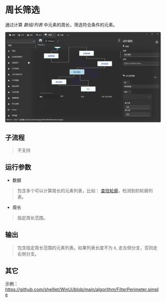 # 周长筛选 
通过计算 *数组/列表* 中元素的周长，筛选符合条件的元素。

![FilterPerimeter](./images/03.png ':size=90%')

## 子流程

> 不支持


## 运行参数
* 数据
> 包含多个可以计算周长的元素列表，比如： [查找轮廓](./actions/detection/FindContours.md)，检测到的轮廓列表。
* 周长
> 指定周长范围。


## 输出
> 包含指定周长范围的元素列表。如果列表长度不为 `0`, 走左侧分支，否则走右侧分支。



## 其它

示例：https://github.com/shelllet/WinUi/blob/main/algorithm/FilterPerimeter.simple
